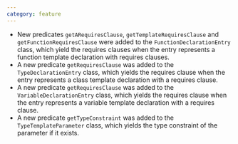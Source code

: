 ```yaml
---
category: feature
---
```

* New predicates `getARequiresClause`, `getTemplateRequiresClause` and `getFunctionRequiresClause` were added to the `FunctionDeclarationEntry` class, which yield the requires clauses when the entry represents a function template declaration with requires clauses.
* A new predicate `getRequiresClause` was added to the `TypeDeclarationEntry` class, which yields the requires clause when the entry represents a class template declaration with a requires clause.
* A new predicate `getRequiresClause` was added to the `VariableDeclarationEntry` class, which yields the requires clause when the entry represents a variable template declaration with a requires clause.
* A new predicate `getTypeConstraint` was added to the `TypeTemplateParameter` class, which yields the type constraint of the parameter if it exists.
